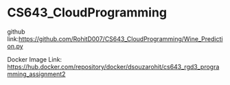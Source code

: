 # CS643_CloudProgramming

github link:https://github.com/RohitD007/CS643_CloudProgramming/Wine_Prediction.py

Docker Image Link: https://hub.docker.com/repository/docker/dsouzarohit/cs643_rgd3_programming_assignment2


